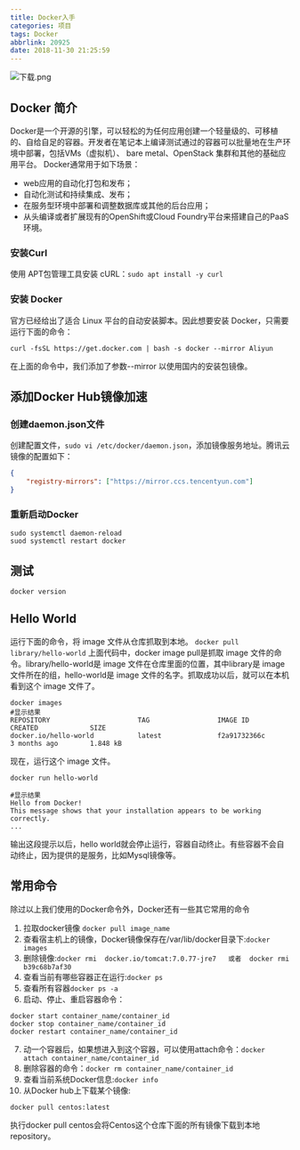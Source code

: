 ```yaml
---
title: Docker入手
categories: 项目
tags: Docker
abbrlink: 20925
date: 2018-11-30 21:25:59
---
```

![下载.png](https://i.loli.net/2018/11/30/5c013a3895a19.png)
## Docker 简介
Docker是一个开源的引擎，可以轻松的为任何应用创建一个轻量级的、可移植的、自给自足的容器。开发者在笔记本上编译测试通过的容器可以批量地在生产环境中部署，包括VMs（虚拟机）、 bare metal、OpenStack 集群和其他的基础应用平台。 
Docker通常用于如下场景：
- web应用的自动化打包和发布；
- 自动化测试和持续集成、发布；
- 在服务型环境中部署和调整数据库或其他的后台应用；
- 从头编译或者扩展现有的OpenShift或Cloud Foundry平台来搭建自己的PaaS环境。

<!--more-->
### 安装Curl
使用 APT包管理工具安装 cURL：`sudo apt install -y curl`
### 安装 Docker
官方已经给出了适合 Linux 平台的自动安装脚本。因此想要安装 Docker，只需要运行下面的命令：
```shell
curl -fsSL https://get.docker.com | bash -s docker --mirror Aliyun
```
在上面的命令中，我们添加了参数--mirror 以使用国内的安装包镜像。
## 添加Docker Hub镜像加速
### 创建daemon.json文件
创建配置文件，`sudo vi /etc/docker/daemon.json`，添加镜像服务地址。腾讯云镜像的配置如下：
```json
{
    "registry-mirrors": ["https://mirror.ccs.tencentyun.com"]
}
```
### 重新启动Docker
```shell
sudo systemctl daemon-reload
suod systemctl restart docker
```

## 测试
`docker version`

## Hello World
运行下面的命令，将 image 文件从仓库抓取到本地。
`docker pull library/hello-world`
上面代码中，docker image pull是抓取 image 文件的命令。library/hello-world是 image 文件在仓库里面的位置，其中library是 image 文件所在的组，hello-world是 image 文件的名字。抓取成功以后，就可以在本机看到这个 image 文件了。
```shell
docker images
#显示结果
REPOSITORY                      TAG                 IMAGE ID            CREATED             SIZE
docker.io/hello-world           latest              f2a91732366c        3 months ago        1.848 kB
```
现在，运行这个 image 文件。
```shell
docker run hello-world

#显示结果
Hello from Docker!
This message shows that your installation appears to be working correctly.
...
```
输出这段提示以后，hello world就会停止运行，容器自动终止。有些容器不会自动终止，因为提供的是服务，比如Mysql镜像等。
## 常用命令
除过以上我们使用的Docker命令外，Docker还有一些其它常用的命令
1. 拉取docker镜像 `docker pull image_name`
2. 查看宿主机上的镜像，Docker镜像保存在/var/lib/docker目录下:`docker images`
3. 删除镜像:`docker rmi  docker.io/tomcat:7.0.77-jre7   或者  docker rmi b39c68b7af30`
4. 查看当前有哪些容器正在运行:`docker ps`
5. 查看所有容器`docker ps -a`
6. 启动、停止、重启容器命令：
```shell
docker start container_name/container_id
docker stop container_name/container_id
docker restart container_name/container_id
```
7. 动一个容器后，如果想进入到这个容器，可以使用attach命令：`docker attach container_name/container_id`
8. 删除容器的命令：`docker rm container_name/container_id`
9. 查看当前系统Docker信息:`docker info`
10. 从Docker hub上下载某个镜像:
```shell
docker pull centos:latest
```
执行docker pull centos会将Centos这个仓库下面的所有镜像下载到本地repository。
